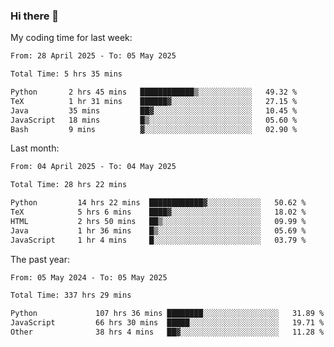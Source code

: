 ### Hi there 👋

My coding time for last week:

<!--START_SECTION:week-->

```txt
From: 28 April 2025 - To: 05 May 2025

Total Time: 5 hrs 35 mins

Python       2 hrs 45 mins   ████████████▒░░░░░░░░░░░░   49.32 %
TeX          1 hr 31 mins    ██████▓░░░░░░░░░░░░░░░░░░   27.15 %
Java         35 mins         ██▓░░░░░░░░░░░░░░░░░░░░░░   10.45 %
JavaScript   18 mins         █▒░░░░░░░░░░░░░░░░░░░░░░░   05.60 %
Bash         9 mins          ▓░░░░░░░░░░░░░░░░░░░░░░░░   02.90 %
```

<!--END_SECTION:week-->

Last month:

<!--START_SECTION:month-->

```txt
From: 04 April 2025 - To: 04 May 2025

Total Time: 28 hrs 22 mins

Python         14 hrs 22 mins  ████████████▓░░░░░░░░░░░░   50.62 %
TeX            5 hrs 6 mins    ████▓░░░░░░░░░░░░░░░░░░░░   18.02 %
HTML           2 hrs 50 mins   ██▒░░░░░░░░░░░░░░░░░░░░░░   09.99 %
Java           1 hr 36 mins    █▒░░░░░░░░░░░░░░░░░░░░░░░   05.69 %
JavaScript     1 hr 4 mins     █░░░░░░░░░░░░░░░░░░░░░░░░   03.79 %
```

<!--END_SECTION:month-->

The past year:

<!--START_SECTION:year-->

```txt
From: 05 May 2024 - To: 05 May 2025

Total Time: 337 hrs 29 mins

Python             107 hrs 36 mins ████████░░░░░░░░░░░░░░░░░   31.89 %
JavaScript         66 hrs 30 mins  █████░░░░░░░░░░░░░░░░░░░░   19.71 %
Other              38 hrs 4 mins   ██▓░░░░░░░░░░░░░░░░░░░░░░   11.28 %
```

<!--END_SECTION:year-->
